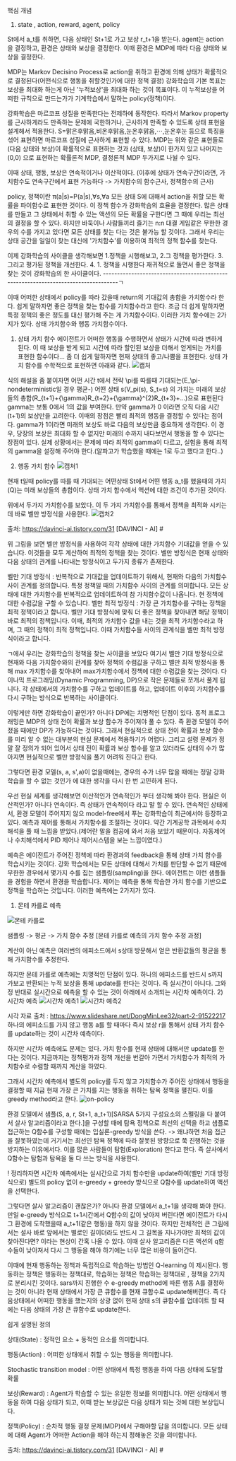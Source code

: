 핵심 개념

1. state , action, reward, agent, policy

St에서 a_t를 취하면, 다음 상태인 St+1로 가고 보상 r_t+1을 받는다.
agent는 action을 결정하고, 환경은 상태와 보상을 결정한다. 이때 환경은 MDP에 따라 다음 상태와 보상을 결정한다.

MDP는 Markov Decisino Process로 action을 취하고 환경에 의해 상태가 확률적으로 결정된다(어떤식으로 행동을 취할것인가에 대한 정책 결정)
강화학습의 기본 목표는 보상을 최대화 하는게 아닌 '누적보상'을 최대화 하는 것이 목표이다. 이 누적보상을 어떠한 규칙으로 만드는가가 기계학습에서 말하는 policy(정책)이다. 

강화학습은 마르코프 성질을 만족한다는 전제하에 동작한다. 따라서 Markov property를 근사하게라도 만족하는 문제에 국한하거나, 근사하게 만족할 수 있도록 상태 표현을 설계해서 적용한다.
S=맑은후맑음,비온후맑음,눈온후맑음,⋯,눈온후눈
등으로 특징을 섞어 표현하면 마르코프 성질에 근사하게 표현할 수 있다. MDP는 위와 같은 표현들로 (다음 상태와 보상)이 확률적으로 표현하는 것과 (상태, 보상)이 한가지 있고 나머지는 (0,0)
으로 표현하는 확률론적 MDP, 결정론적 MDP 두가지로 나뉠 수 있다.

이때 상태, 행동, 보상은 연속적이거나 이산적이다. (이후에 상태가 연속구간이라면, 가치함수도 연속구간에서 표현 가능하다 -> 가치함수의 함수근사, 정책함수의 근사)



policy, 정책이란 π(a|s)=P(a|s),∀s,∀a 모든 상태 S에 대해서 action을 취할 모든 확률을 파이함수로 표현한 것이다. 이 정책 함수가 강화학습의 효율을 결정한다. 많은 상태를 만들고 그 
상태에서 취할 수 있는 액션의 모든 확률을 구한다면 그 때에 우리는 최선의 결정을 할 수 있다. 하지만 바둑이나 사람들끼리 즐기는 n:n 대결 게임같은 무한한 경우의 수를 가지고 있다면
모든 상태를 찾는 다는 것은 불가능 할 것이다. 그래서 우리는 상태 공간을 일일이 찾는 대신에 '가치함수'를 이용하여 최적의 정책 함수를 찾는다.

이제 강화학습의 사이클을 생각해보면 1.정책을 시행해보고, 2.그 정책을 평가한다. 3. 그리고 평가된 정책을 개선한다. 4. 1. 정책을 시행한다 재귀적으로 돌면서 좋은 정책을 찾는 것이 
강화학습의 한 사이클이다.  -----------------------------------------------------------------------------------ㄱ

이때 어떠한 상태에서 policy를 따라 갔을때 return의 기대값의 총합을 가치함수라 한다. 쉽게 말하자면 좋은 정책을 찾는 함수를 가치함수라고 한다. 조금 더 쉽게 말하자면 특정 정책의 
좋은 정도를 대신 평가해 주는 게 가치함수이다. 이러한 가치 함수에는 2가지가 있다. 상태 가치함수와 행동 가치함수이다. 

1) 상태 가치 함수
  에이전트가 어떠한 행동을 수행하면서 상태가 시간에 따라 변하게 된다. 이 때 보상을 받게 되고 시간에 따라 할인된 보상을 더해서 얻게되는 가치를 표현한 함수이다...
  좀 더 쉽게 말하자면 현재 상태의 좋고/나쁨을 표현한다. 상태 가치 함수를 수학적으로 표현하면 아래와 같다.
  ![캡처](https://user-images.githubusercontent.com/38103094/95785273-6c260180-0d10-11eb-8ff1-cf455dec3bc6.PNG)
  
  식의 해설을 좀 붙이자면 어떤 시간 t에서 전략 \pi를 따를때 기대되는(E_\pi-nondeterministic일 경우 평균-) 어떤 상태 s(V_pi(s), S_t=s) 의 가치는 
  미래의 보상들의 총합(R_{t+1}+{\gamma}R_{t+2}+{\gamma}^{2}R_{t+3}+...)으로 표현된다
  gamma는 보통 0에서 1의 값을 부여한다. 만약 gamma가 0 이라면 오직 다음 시간(t+1)의 보상만을 고려한다. 이때의 장점은 빨리 최적의 행동을 결정할 수 있다는 점이다. 
  gamma가 1이라면 미래의 보상도 바로 다음의 보상만큼 중요하게 생각한다. 이 경우, 당장의 보상은 최대화 할 수 없지만 미래의 수까지 내다보면서 행동을 할 수 있다는 장점이 있다.
  실제 상황에서는 문제에 따라 최적의 gamma이 다르고, 실험을 통해 최적의 gamma을 설정해 주어야 한다.(알파고가 학습했을 때에는 1로 두고 했다고 한다..)
  
  
2) 행동 가치 함수
 ![캡처1](https://user-images.githubusercontent.com/38103094/95785596-0128fa80-0d11-11eb-9563-c43daa42b48c.PNG)
 
 현재 t일때 policy를 따를 때 기대되는 어떤상태 St에서 어떤 행동 a_t를 했을때의 가치(Q)는 미래 보상들의 총합이다.
 상태 가치 함수에서 액션에 대한 조건이 추가된 것이다.
 
 위에서 두가지 가치함수를 보았다.
이 두 가지 가치함수를 통해서 정책을 최적화 시키는데 바로 벨만 방정식을 사용한다. 
![캡처2](https://user-images.githubusercontent.com/38103094/95786321-3f72e980-0d12-11eb-831e-7484675520ae.PNG)

출처: https://davinci-ai.tistory.com/31 [DAVINCI - AI]  #

위 그림을 보면 벨만 방정식을 사용하여 각각 상태에 대한 가치함수 기대값을 얻을 수 있습니다. 이것들을 모두 계산하여 최적의 정책을 찾는 것이다.
벨만 방정식은 현재 상태와 다음 상태의 관계를 나타내는 방정식이고 두가지 종류가 존재한다.

벨만 기대 방정식 : 반복적으로 기대값을 업데이트하기 위해서, 현재와 다음의 가치함수 사이 관계를 정의합니다. 특정 정책일 때의 가치함수 사이의 관계를 의미합니다. 모든 상태에 대한 가치함수를 반복적으로 업데이트하여 참 가치함수값이 나옵니다. 현 정책에 대한 수렴값을 구할 수 있습니다.
벨만 최적 방정식 : 가장 큰 가치함수를 구하는 정책을 최적 정책이라고 합니다. 벨만 기대 방정식에 맞춰 더 좋은 정책을 찾아내면 해당 정책이 바로 최적의 정책입니다. 이때, 최적의 가치함수 값을 내는 것을 최적 가치함수라고 하며, 그 때의 정책이 최적 정책입니다. 이때 가치함수들 사이의 관계식을 벨만 최적 방정식이라고 합니다. 

ㄱ에서 우리는 강화학습의 정책을 찾는 사이클을 보았다 여기서 벨만 기대 방정식으로 현재와 다음 가치함수와의 관계를 찾아 정책의 수렴값을 구하고 벨만 최적 방정식을 통해 max 가치함수를 
찾아내어 max가치함수에서 정책에 대한 수렴값을 찾는 것이다. 다이나믹 프로그래밍(Dynamic Programming, DP)으로 작은 문제들로 쪼개서 풀게 됩니다. 각 상태에서의 가치함수를 구하고 업데이트를 하고, 업데이트 이후의 가치함수를 다시 구하는 방식으로 반복하는 사이클이다.

이렇게만 하면 강화학습이 끝인가? 아니다 DP에는 치명적인 단점이 있다.
동적 프로그래밍은 MDP의 상태 전이 확률과 보상 함수가 주어져야 풀 수 있다. 즉 환경 모델이 주어졌을 때에만 DP가 가능하다는 것이다. 그래서 현실적으로 상태 전이 확률과 보상 함수를 미리 알 수 없는 대부분의 현실 문제에서 젹용하기가 어렵다. 그리고 설령 문제가 정말 잘 정의가 되어 있어서 상태 전이 확률과 보상 함수를 알고 있더라도 상태의 수가 많아지면 현실적으로 벨만 방정식을 풀기 어려워 진다고 한다. 

그렇다면 환경 모델(s, a, s',a)이 없을때에는, 경우의 수가 너무 많을 때에는 정말 강화학습을 할 수 없는 것인가 에 대한 생각을 다시 한 번 고민하게 된다.

우선 현실 세계를 생각해보면 이산적인가 연속적인가 부터 생각해 봐야 한다. 현실은 이산적인가? 아니다 연속이다. 즉 상태가 연속적이다 라고 말 할 수 있다. 연속적인 상태에서, 환경 모델이
주어지지 않으 model-free에서 푸는 강화학습이 최근에서야 등장하고 있다. 예측과 제어를 통해서 가치함수를 조절하는 것이다.
약간 기계공학 과목에서 수치해석을 풀 때 느낌을 받았다.(제어란 말을 컴공에 와서 처음 보았기 때문이다. 자동제어나 수치해석에서 PID 제어나 제어시스템을 보는 느낌이였다.)

예측은 에이전트가 주어진 정책에 따라 환경과의 feedback을 통해 상태 가치 함수를 학습시키는 것이다. 강화 학습에서는 모든 상태에 대해서 가치를 판단할 수 없기 때문에 무한한 경우에서 몇가지 수를 집는 샘플링(sampling)을 한다. 에이전트는 이런 샘플들을 경험을 하면서 환경을 학습합니다. 제어는 예측을 통해 학습한 가치 함수를 기반으로 정책을 학습하는 것입니다.
이러한 예측에는 2가지가 있다.
1) 몬테 카를로 예측

![몬테 카를로](https://user-images.githubusercontent.com/38103094/95788846-4819ee80-0d17-11eb-9563-9d66a577ad27.PNG)

샘플링 -> 평균 -> 가치 함수 추정  [몬테 카를로 예측의 가치 함수 추정 과정]

계산이 아닌 예측은 여러번의 에피소드에서  s상태 방문해서 얻은 반환값들의 평균을 통해 가치함수를 추정한다.

하지만 몬테 카를로 예측에는 치명적인 단점이 있다. 하나의 에피소드를 반드시 s까지 가보고 반환되는 누적 보상을 통해 update를 한다는 것이다. 즉 실시간이 아니다.
그와 정 반대로 실시간으로 예측을 할 수 있는 것이 아래에서 소개되는 시간차 예측이다.
2) 시간차 예측
![시간차 예측1](https://user-images.githubusercontent.com/38103094/95788773-202a8b00-0d17-11eb-993c-a5f4fea59f4d.PNG)
![시간차 예측2](https://user-images.githubusercontent.com/38103094/95788776-228ce500-0d17-11eb-8a02-ea1a7b8f34d0.PNG)

시각 자료 출처 : https://www.slideshare.net/DongMinLee32/part-2-91522217
하나의 에피소드를 가지 않고 행동 a를 할 때마다 즉시 보상 r을 통해서 상태 가치 함수를 update하는 것이 시간차 예측이다.

하지만 시간차 예측에도 문제는 있다. 가치 함수를 현재 상태에 대해서만 update를 한다는 것이다. 지금까지는 정책평가과 정책 개선을 번갈아 가면서 가치함수가 최적의 가치함수로 수렴할 때까지 계산을 하였다. 

그래서 시간차 예측에서 별도의 policy를 두지 않고 가치함수가 주어진 상태에서 행동을 결정할 때 지금 현재 가장 큰 가치를 지는 행동을 취하는 탐욕 정책을 펼친다.
이를 greedy method라고 한다. 
![on-policy](https://user-images.githubusercontent.com/38103094/95789506-9e3b6180-0d18-11eb-8f37-d89d4cb63166.PNG)

환경 모델에서 샘플(S, a, r, St+1, a_t+1)[SARSA 5가지 구성요소의 스펠링을 다 붙여서 살사 알고리즘이라고 한다.]을 구성할 때에 탐욕 정책으로 최선의 선택을 하고 샘플로 접근하는 Q함수를 구성할 때에는 입실론-greedy  방식을 쓴다. -> 왜냐하면 처음 접근을 잘못하였는데 거기서는 최선인 탐욕 정책에 따라 잘못된 방향으로 쭉 진행하는 것을 방지하는 이유에서다. 이를 많은 사람들이 탐험(Exploration) 한다고 한다.  즉 살사에서 Q함수는 탐험과 탐욕을 둘 다 쓰는 방식을 사용한다. 

! 정리하자면 시간차 예측에서는 실시간으로 가치 함수만을 update하여(벨만 기대 방정식으로) 별도의 policy 없이 e-greedy + greedy 방식으로 Q함수를 update하여 액션을  선택한다.


그렇다면 살사 알고리즘이 괜찮은가? 아니다 환경 모델에서 a_t+1을 생각해 봐야 한다. 만일 e-greedy 방식으로 t+1시간에서 Q함수의 값이 낮아져 버린다면 에이전트가 다시 그 환경에 도착했을때 a_t+1(같은 행동)을 하지 않을 것이다. 하지만 전체적인 큰 그림에서는 설사 바로 앞에서는 별로인 길이더라도 반드시 그 길목을 지나가야만 최적의 값이 찾아진다면? 이라는 현상이 간혹 나올 수 있다. 이때 살사 알고리즘은 다른 액션의 q함수들이 낮아져서 다시 그 행동을 해야 하기에는 너무 많은 비용이 들어간다. 

이때에 현재 행동하는 정책과 독립적으로 학습하는 방법인 Q-learning 이 제시된다. 행동하는 정책은 행동하는 정책대로, 학습하는 정책은 학습하는 정책대로 , 정책을 2가지로 분리시킨 것이다. sars까지 진행한 수 e-greedy method에 따른 행동 A를 결정하는 것이 아니라 현재 상태에서 가장 큰 큐함수를 현재 큐함수로 update해버린다. 즉 다음상태에서 어떠한 행동을 했는지와 상광 없이 현재 상태 s의 큐함수를 업데이트 할 때에는 다음 상태의 가장 큰 큐함수로 update한다. 










쉽게 설명된 정의 

상태(State) : 정적인 요소 + 동적인 요소를 의미합니다. 

행동(Action) : 어떠한 상태에서 취할 수 있는 행동을 의미합니다.

Stochastic transition model : 어떤 상태에서 특정 행동을 하여 다음 상태에 도달할 확률

보상(Reward) : Agent가 학습할 수 있는 유일한 정보를 의미합니다. 어떤 상태에서 행동을 하여 다음 상태가 되고, 이때 받는 보상값은 다음 상태가 되는 것에 대한 보상입니다.

정책(Policy) : 순차적 행동 결정 문제(MDP)에서 구해야할 답을 의미합니다. 모든 상태에 대해 Agent가 어떠한 Action을 해야 하는지 정해놓은 것을 의미합니다.

출처: https://davinci-ai.tistory.com/31 [DAVINCI - AI] #

